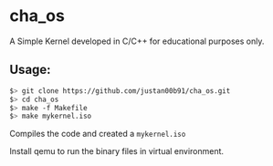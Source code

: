 # cha_os
A Simple Kernel developed in C/C++ for educational purposes only.

## Usage:
  ```bash
  $> git clone https://github.com/justan00b91/cha_os.git
  $> cd cha_os
  $> make -f Makefile
  $> make mykernel.iso
  ```
  Compiles the code and created a ```mykernel.iso```
  
  Install qemu to run the binary files in virtual environment.
